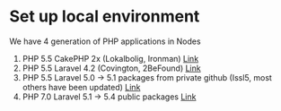 # Set up local environment

We have 4 generation of PHP applications in Nodes

1) PHP 5.5 CakePHP 2x (Lokalbolig, Ironman) [Link](https://github.com/nodes-php/readme/blob/master/Guides/Setup/setup-php5-local-enviroment.md)
2) PHP 5.5 Laravel 4.2 (Covington, 2BeFound) [Link](https://github.com/nodes-php/readme/blob/master/Guides/Setup/setup-php5-local-enviroment.md)
3) PHP 5.5 Laravel 5.0 -> 5.1 packages from private github (Issl5, most others have been updated) [Link](https://github.com/nodes-php/readme/blob/master/Guides/Setup/setup-php5-local-enviroment.md)
4) PHP 7.0 Laravel 5.1 -> 5.4 public packages [Link](https://github.com/nodes-php/readme/blob/master/Guides/Setup/setup-php7-local-enviroment.md)

